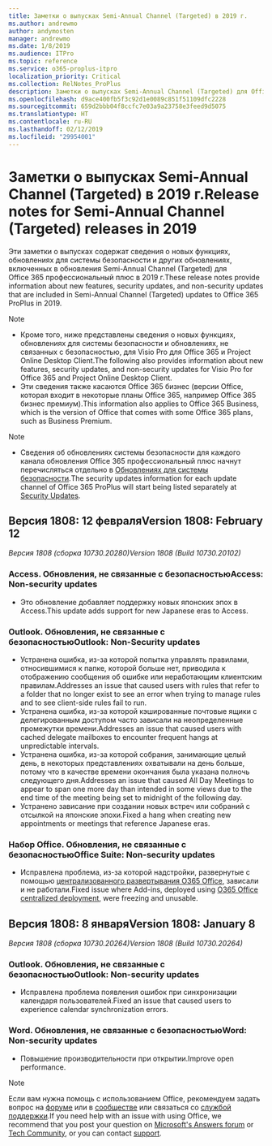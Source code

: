 ```yaml
---
title: Заметки о выпусках Semi-Annual Channel (Targeted) в 2019 г.
ms.author: andrewmo
author: andymosten
manager: andrewmo
ms.date: 1/8/2019
ms.audience: ITPro
ms.topic: reference
ms.service: o365-proplus-itpro
localization_priority: Critical
ms.collection: RelNotes_ProPlus
description: Заметки о выпусках Semi-Annual Channel (Targeted) для Office 365 профессиональный плюс в 2019 г. для ИТ-специалистов
ms.openlocfilehash: d9ace400fb5f3c92d1e0089c851f51109dfc2228
ms.sourcegitcommit: 659d2bbb04f8ccfc7e03a9a23758e3feed9d5075
ms.translationtype: HT
ms.contentlocale: ru-RU
ms.lasthandoff: 02/12/2019
ms.locfileid: "29954001"
---
```

# <a name="release-notes-for-semi-annual-channel-targeted-releases-in-2019"></a><span data-ttu-id="03fca-103">Заметки о выпусках Semi-Annual Channel (Targeted) в 2019 г.</span><span class="sxs-lookup"><span data-stu-id="03fca-103">Release notes for Semi-Annual Channel (Targeted) releases in 2019</span></span>

<span data-ttu-id="03fca-104">Эти заметки о выпусках содержат сведения о новых функциях, обновлениях для системы безопасности и других обновлениях, включенных в обновления Semi-Annual Channel (Targeted) для Office 365 профессиональный плюс в 2019 г.</span><span class="sxs-lookup"><span data-stu-id="03fca-104">These release notes provide information about new features, security updates, and non-security updates that are included in Semi-Annual Channel (Targeted) updates to Office 365 ProPlus in 2019.</span></span>
 
> [!NOTE]
> - <span data-ttu-id="03fca-105">Кроме того, ниже представлены сведения о новых функциях, обновлениях для системы безопасности и обновлениях, не связанных с безопасностью, для Visio Pro для Office 365 и Project Online Desktop Client.</span><span class="sxs-lookup"><span data-stu-id="03fca-105">The following also provides information about new features, security updates, and non-security updates for Visio Pro for Office 365 and Project Online Desktop Client.</span></span>
> - <span data-ttu-id="03fca-106">Эти сведения также касаются Office 365 бизнес (версии Office, которая входит в некоторые планы Office 365, например Office 365 бизнес премиум).</span><span class="sxs-lookup"><span data-stu-id="03fca-106">This information also applies to Office 365 Business, which is the version of Office that comes with some Office 365 plans, such as Business Premium.</span></span>

 
> [!NOTE]
> - <span data-ttu-id="03fca-107">Сведения об обновлениях системы безопасности для каждого канала обновления Office 365 профессиональный плюс начнут перечисляться отдельно в [Обновлениях для системы безопасности](office365-proplus-security-updates.md).</span><span class="sxs-lookup"><span data-stu-id="03fca-107">The security updates information for each update channel of Office 365 ProPlus will start being listed separately at [Security Updates](office365-proplus-security-updates.md).</span></span>

## <a name="version-1808-february-12"></a><span data-ttu-id="03fca-108">Версия 1808: 12 февраля</span><span class="sxs-lookup"><span data-stu-id="03fca-108">Version 1808: February 12</span></span>
<span data-ttu-id="03fca-109">*Версия 1808 (сборка 10730.20280)*</span><span class="sxs-lookup"><span data-stu-id="03fca-109">*Version 1808 (Build 10730.20102)*</span></span> 

### <a name="access-non-security-updates"></a><span data-ttu-id="03fca-110">Access. Обновления, не связанные с безопасностью</span><span class="sxs-lookup"><span data-stu-id="03fca-110">Access: Non-security updates</span></span> 

- <span data-ttu-id="03fca-111">Это обновление добавляет поддержку новых японских эпох в Access.</span><span class="sxs-lookup"><span data-stu-id="03fca-111">This update adds support for new Japanese eras to Access.</span></span>

### <a name="outlook-non-security-updates"></a><span data-ttu-id="03fca-112">Outlook. Обновления, не связанные с безопасностью</span><span class="sxs-lookup"><span data-stu-id="03fca-112">Outlook: Non-Security updates</span></span> 

- <span data-ttu-id="03fca-113">Устранена ошибка, из-за которой попытка управлять правилами, относившимися к папке, которой больше нет, приводила к отображению сообщения об ошибке или неработающим клиентским правилам.</span><span class="sxs-lookup"><span data-stu-id="03fca-113">Addresses an issue that caused users with rules that refer to a folder that no longer exist to see an error when trying to manage rules and to see client-side rules fail to run.</span></span>
- <span data-ttu-id="03fca-114">Устранена ошибка, из-за которой кэшированные почтовые ящики с делегированным доступом часто зависали на неопределенные промежутки времени.</span><span class="sxs-lookup"><span data-stu-id="03fca-114">Addresses an issue that caused users with cached delegate mailboxes to encounter frequent hangs at unpredictable intervals.</span></span>
- <span data-ttu-id="03fca-115">Устранена ошибка, из-за которой собрания, занимающие целый день, в некоторых представлениях охватывали на день больше, потому что в качестве времени окончания была указана полночь следующего дня.</span><span class="sxs-lookup"><span data-stu-id="03fca-115">Addresses an issue that caused All Day Meetings to appear to span one more day than intended in some views due to the end time of the meeting being set to midnight of the following day.</span></span>
- <span data-ttu-id="03fca-116">Устранено зависание при создании новых встреч или собраний с отсылкой на японские эпохи.</span><span class="sxs-lookup"><span data-stu-id="03fca-116">Fixed a hang when creating new appointments or meetings that reference Japanese eras.</span></span>

### <a name="office-suite-non-security-updates"></a><span data-ttu-id="03fca-117">Набор Office. Обновления, не связанные с безопасностью</span><span class="sxs-lookup"><span data-stu-id="03fca-117">Office Suite: Non-security updates</span></span>

- <span data-ttu-id="03fca-118">Исправлена проблема, из-за которой надстройки, развернутые с помощью [централизованного развертывания O365 Office](https://docs.microsoft.com/ru-RU/office/dev/add-ins/publish/centralized-deployment), зависали и не работали.</span><span class="sxs-lookup"><span data-stu-id="03fca-118">Fixed issue where Add-ins, deployed using [O365 Office centralized deployment](https://docs.microsoft.com/ru-RU/office/dev/add-ins/publish/centralized-deployment), were freezing and unusable.</span></span>


## <a name="version-1808-january-8"></a><span data-ttu-id="03fca-119">Версия 1808: 8 января</span><span class="sxs-lookup"><span data-stu-id="03fca-119">Version 1808: January 8</span></span>
<span data-ttu-id="03fca-120">*Версия 1808 (сборка 10730.20264)*</span><span class="sxs-lookup"><span data-stu-id="03fca-120">*Version 1808 (Build 10730.20264)*</span></span> 

### <a name="outlook-non-security-updates"></a><span data-ttu-id="03fca-121">Outlook. Обновления, не связанные с безопасностью</span><span class="sxs-lookup"><span data-stu-id="03fca-121">Outlook: Non-security updates</span></span> 

- <span data-ttu-id="03fca-122">Исправлена проблема появления ошибок при синхронизации календаря пользователей.</span><span class="sxs-lookup"><span data-stu-id="03fca-122">Fixed an issue that caused users to experience calendar synchronization errors.</span></span>

### <a name="word-non-security-updates"></a><span data-ttu-id="03fca-123">Word. Обновления, не связанные с безопасностью</span><span class="sxs-lookup"><span data-stu-id="03fca-123">Word: Non-security updates</span></span>

- <span data-ttu-id="03fca-124">Повышение производительности при открытии.</span><span class="sxs-lookup"><span data-stu-id="03fca-124">Improve open performance.</span></span>


> [!NOTE]
> <span data-ttu-id="03fca-125">Если вам нужна помощь с использованием Office, рекомендуем задать вопрос на [форуме](https://answers.microsoft.com/) или в [сообществе](https://techcommunity.microsoft.com/) или связаться со [службой поддержки](https://support.microsoft.com/contactus).</span><span class="sxs-lookup"><span data-stu-id="03fca-125">If you need help with an issue with using Office, we recommend that you post your question on [Microsoft's Answers forum](https://answers.microsoft.com/) or [Tech Community](https://techcommunity.microsoft.com/), or you can contact [support](https://support.microsoft.com/contactus).</span></span>